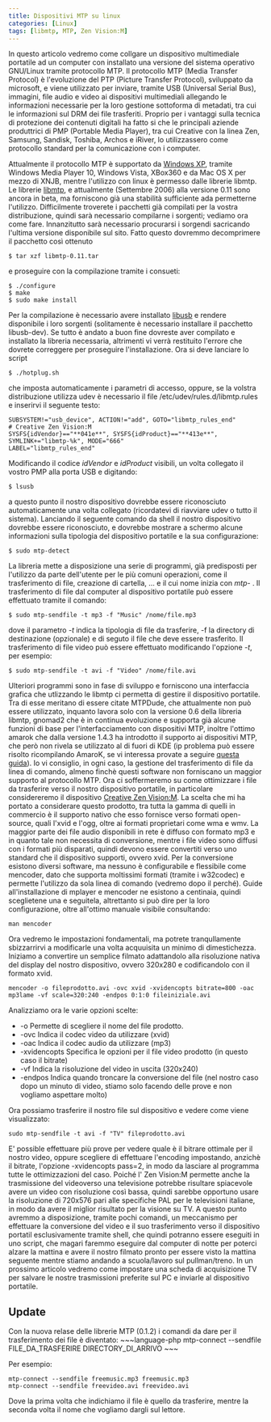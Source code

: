 ```yaml
---
title: Dispositivi MTP su linux
categories: [Linux]
tags: [libmtp, MTP, Zen Vision:M]
---
```

In questo articolo vedremo come collgare un dispositivo multimediale portatile ad un computer con installato una versione del sistema operativo GNU/Linux tramite protocollo MTP. Il protocollo MTP (Media Transfer Protocol) &egrave; l'evoluzione del PTP (Picture Transfer Protocol), sviluppato da microsoft, e viene utilizzato per inviare, tramite USB (Universal Serial Bus), immagini, file audio e video ai dispositivi multimediali allegando le informazioni necessarie per la loro gestione sottoforma di metadati, tra cui le informazioni sul DRM dei file trasferiti. 
Proprio per i vantaggi sulla tecnica di protezione dei contenuti digitali ha fatto si che le principali aziende produttrici di PMP (Portable Media Player), tra cui Creative con la linea Zen, Samsung, Sandisk, Toshiba, Archos e iRiver, lo utilizzassero come protocollo standard per la comunicazione con i computer.
<!--break-->
Attualmente il protocollo MTP &egrave; supportato da <a href="http://www.microsoft.com">Windows XP</a>, tramite Windows Media Player 10, Windows Vista, XBox360 e da Mac OS X per mezzo di XNJB, mentre l'utilizzo con linux &egrave; permesso dalle librerie libmtp.
Le librerie <a href="http://sourceforge.net/projects/libmtp">libmtp</a>,  e attualmente (Settembre 2006) alla versione 0.11 sono ancora in beta, ma forniscono gi&agrave; una stabilit&agrave; sufficiente ada permetterne l'utilizzo. Difficilmente troverete i pacchetti gi&agrave; compilati per la vostra distribuzione, quindi sar&agrave; necessario compilarne i sorgenti; vediamo ora come fare.
Innanzitutto sar&agrave; necessario procurarsi i sorgendi sacricando l'ultima versione disponibile sul sito. Fatto questo dovremmo decomprimere il pacchetto cos&igrave; ottenuto
~~~language-php
$ tar xzf libmtp-0.11.tar
~~~

e proseguire con la compilazione tramite i consueti:
~~~language-php
$ ./configure
$ make
$ sudo make install
~~~

Per la compilazione &egrave; necessario avere installato <a href="http://www.sourceforge.net/projects/libusb/">libusb</a> e rendere disponibile i loro sorgenti (solitamente &egrave; necessario installare il pacchetto libusb-dev).
Se tutto &egrave; andato a buon fine dovreste aver compilato e installato la libreria necessaria, altrimenti vi verr&agrave; restituito l'errore che dovrete correggere per proseguire l'installazione.
Ora si deve lanciare lo script
~~~language-php
$ ./hotplug.sh
~~~

che imposta automaticamente i parametri di accesso, oppure, se la volstra distribuzione utilizza udev &egrave; necessario il file /etc/udev/rules.d/libmtp.rules e inserirvi il seguente testo:
~~~language-php
SUBSYSTEM!="usb_device", ACTION!="add", GOTO="libmtp_rules_end"
# Creative Zen Vision:M
SYSFS{idVendor}=="**041e**", SYSFS{idProduct}=="**413e**", SYMLINK+="libmtp-%k", MODE="666"
LABEL="libmtp_rules_end"
~~~

Modificando il codice _idVendor_ e _idProduct_ visibili, un volta collegato il vostro PMP alla porta USB e digitando:
~~~language-php
$ lsusb
~~~

a questo punto il nostro dispositivo dovrebbe essere riconosciuto automaticamente una volta collegato (ricordatevi di riavviare udev o tutto il sistema). 
Lanciando il seguente comando da shell il nostro dispositivo dovrebbe essere riconosciuto, e dovrebbe mostrare a schermo alcune informazioni sulla tipologia del dispositivo portatile e la sua configurazione:
~~~language-php
$ sudo mtp-detect
~~~

La libreria mette a disposizione una serie di programmi, gi&agrave; predisposti per l'utilizzo da parte dell'utente per le pi&ugrave; comuni operazioni, come il trasferimento di file, creazione di cartella, ... e il cui nome inizia con _mtp-_ .
Il trasferimento di file dal computer al dispositivo portatile pu&ograve; essere effettuato tramite il comando:
~~~language-php
$ sudo mtp-sendfile -t mp3 -f "Music" /nome/file.mp3
~~~

dove il parametro _-t_ indica la tipologia di file da trasferire, -f la directory di destinazione (opzionale) e di seguto il file che deve essere trasferito.
Il trasferimento di file video pu&ograve; essere effettuato modificando l'opzione _-t_, per esempio:
~~~language-php
$ sudo mtp-sendfile -t avi -f "Video" /nome/file.avi
~~~

Ulteriori programmi sono in fase di sviluppo e forniscono una interfaccia grafica che utlizzando le libmtp ci permetta di gestire il dispositivo portatile. Tra di esse meritano di essere citate MTPDude, che attualmente non pu&ograve; essere utilizzato, inquanto lavora solo con la versione 0.6 della libreria libmtp, gnomad2 che &egrave; in continua evoluzione e supporta gi&agrave; alcune funzioni di base per l'interfacciamento con dispositivi MTP, inoltre l'ottimo amarok che dalla versione 1.4.3 ha introdotto il supporto ai dispositivi MTP, che per&ograve; non rivela se utilizzato al di fuori di KDE (ip problema pu&ograve; essere risolto ricompilando AmaroK, se vi interessa provate a seguire <a href="/amarok_mtp_ubuntu_gnome">questa guida</a>). Io vi consiglio, in ogni caso, la gestione del trasferimento di file da linea di comando, almeno finch&egrave; questi software non forniscano un maggior supporto al protocollo MTP.
Ora ci soffermeremo su come ottimizzare i file da trasferire verso il nostro dispositivo portatile, in particolare considereremo il dispositivo <a href="/zen_vision_m">Creative Zen Vision:M</a>. La scelta che mi ha portato a considerare questo prodotto, tra tutta la gamma di quelli in commercio &egrave; il supporto nativo che esso fornisce verso formati open-source, quali l'xvid e l'ogg, oltre ai formati proprietari come wma e wmv.
La maggior parte dei file audio disponibili in rete &egrave; diffuso con formato mp3 e in quanto tale non necessita di conversione, mentre i file video sono diffusi con i formati pi&ugrave; disparati, quindi devono essere convertiti verso uno standard che il dispositivo supporti, ovvero xvid. Per la conversione esistono diversi software, ma nessuno &egrave; configurabile e flessibile come mencoder, dato che supporta moltissimi formati (tramite i w32codec) e permette l'utilizzo da sola linea di comando (vedremo dopo il perch&eacute;).
Guide all'installazione di mplayer e mencoder ne esistono a centinaia, quindi sceglietene una e seguitela, altrettanto si pu&ograve; dire per la loro configurazione, oltre all'ottimo manuale visibile consultando:
~~~language-php
man mencoder
~~~

Ora vedremo le impostazioni fondamentali, ma potrete tranqullamente sbizzarrirvi a modificarle una volta acquuisita un minimo di dimestichezza.
Iniziamo a convertire un semplice filmato adattandolo alla risoluzione nativa del display del nostro dispositivo, ovvero 320x280 e codificandolo con il formato xvid.
~~~language-php
mencoder -o fileprodotto.avi -ovc xvid -xvidencopts bitrate=800 -oac mp3lame -vf scale=320:240 -endpos 0:1:0 fileiniziale.avi
~~~

Analizziamo ora le varie opzioni scelte:

 * -o Permette di scegliere il nome del file prodotto.
 * -ovc Indica il codec video da utilizzare (xvid)
 * -oac Indica il codec audio da utilizzare (mp3)
 * -xvidencopts Specifica le opzioni per il file video prodotto (in questo caso il bitrate)
 * -vf Indica la risoluzione del video in uscita (320x240)
 * -endpos Indica quando troncare la conversione del file (nel nostro caso dopo un minuto di video, stiamo solo facendo delle prove e non vogliamo aspettare molto)

Ora possiamo trasferire il nostro file sul dispositivo e vedere come viene visualizzato:
~~~language-php
sudo mtp-sendfile -t avi -f "TV" fileprodotto.avi
~~~

E' possible effettuare pi&ugrave; prove per vedere quale &egrave; il bitrare ottimale per il nostro video, oppure scegliere di effettuare l'encoding impostando, anzich&egrave; il bitrate, l'opzione -xvidencopts pass=2, in modo da lasciare al programma tutte le ottimizzazioni del caso. Poich&eacute; l' Zen Vision:M permette anche la trasmissione del videoverso una televisione potrebbe risultare spiacevole avere un video con risoluzione cos&igrave; bassa, quindi sarebbe opportuno usare la risoluzione di 720x576 pari alle specifiche PAL per le televisioni italiane, in modo da avere il miglior risultato per la visione su TV.
A questo punto avremmo a disposizione, tramite pochi comandi, un meccanismo per effettuare la conversione del video e il suo trasferimento verso il dispositivo portatil esclusivamente tramite shell, che quindi potranno essere eseguiti in uno script, che magari faremmo eseguire dal computer di notte per poterci alzare la mattina e avere il nostro filmato pronto per essere visto la mattina seguente mentre stiamo andando a scuola/lavoro sul pullman/treno.
In un prossimo articolo vedremo come impostare una scheda di acquisizione TV per salvare le nostre trasmissioni preferite sul PC e inviarle al dispositivo portatile.

<h2>Update</h2>
Con la nuova relase delle librerie MTP (0.1.2) i comandi da dare per il trasferimento dei file &egrave; diventato:
~~~language-php
 mtp-connect --sendfile FILE_DA_TRASFERIRE DIRECTORY_DI_ARRIVO
~~~

Per esempio:
~~~language-php
mtp-connect --sendfile freemusic.mp3 freemusic.mp3
mtp-connect --sendfile freevideo.avi freevideo.avi
~~~

Dove la prima volta che indichiamo il file è quello da trasferire, mentre la seconda volta il nome che vogliamo dargli sul lettore.